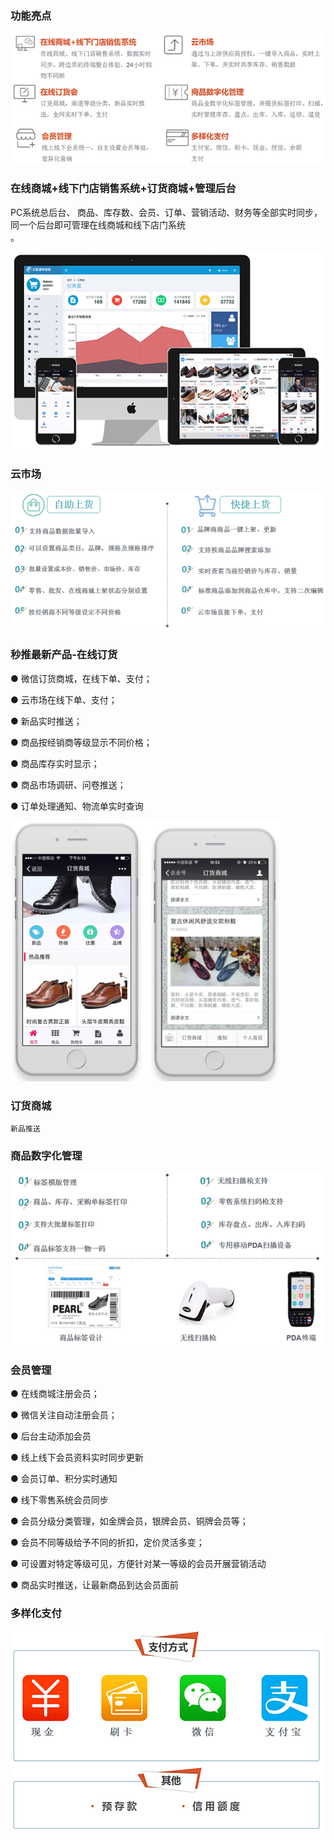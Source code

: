 ### 功能亮点

![](/assets/功能亮点1.png)

### 在线商城+线下门店销售系统+订货商城+管理后台

PC系统总后台、 商品、库存数、会员、订单、营销活动、财务等全部实时同步，同一个后台即可管理在线商城和线下店门系统  
。

![](/assets/多平台1.png)

### 云市场

![](/assets/云市场.png)

### 秒推最新产品-在线订货

● 微信订货商城，在线下单、支付；

● 云市场在线下单、支付；

● 新品实时推送；

● 商品按经销商等级显示不同价格；

● 商品库存实时显示；

● 商品市场调研、问卷推送；

● 订单处理通知、物流单实时查询

![](/assets/在线订货会.png)

### 订货商城

```
新品推送
```

### 商品数字化管理

![](/assets/商品数字化管理3.png)

### 会员管理

● 在线商城注册会员；

● 微信关注自动注册会员；

● 后台主动添加会员

● 线上线下会员资料实时同步更新

● 会员订单、积分实时通知

● 线下零售系统会员同步

● 会员分级分类管理，如金牌会员，银牌会员、铜牌会员等；

● 会员不同等级给予不同的折扣，定价灵活多变；

● 可设置对特定等级可见，方便针对某一等级的会员开展营销活动

● 商品实时推送，让最新商品到达会员面前

### 多样化支付

![](/assets/多样化支付1.png)

